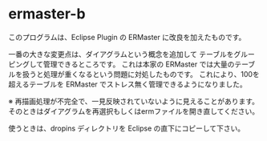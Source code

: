 ermaster-b
==========

このプログラムは、Eclipse Plugin の ERMaster に改良を加えたものです。

一番の大きな変更点は、ダイアグラムという概念を追加して
テーブルをグルーピングして管理できるところです。
これは本家の ERMaster では大量のテーブルを扱うと処理が重くなるという問題に対処したものです。
これにより、100を超えるテーブルを ERMaster でストレス無く管理できるようになりました。

※ 再描画処理が不完全で、一見反映されていないように見えることがあります。そのときはダイアグラムを再選択もしくはermファイルを開き直してください。

使うときは、dropins ディレクトリを Eclipse の直下にコピーして下さい。
